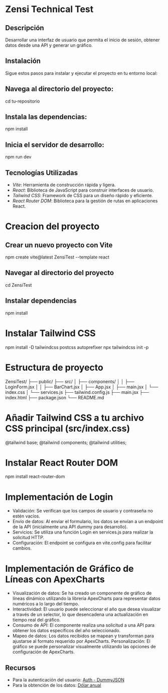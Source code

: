 # Zensi Technical Test

## Descripción

Desarrollar una interfaz de usuario que permita el inicio de sesión, obtener datos desde una
API y generar un gráfico.


## Instalación

Sigue estos pasos para instalar y ejecutar el proyecto en tu entorno local:

## Navega al directorio del proyecto:

cd tu-repositorio

## Instala las dependencias:


npm install

## Inicia el servidor de desarrollo:

npm run dev

## Tecnologías Utilizadas

- *Vite*: Herramienta de construcción rápida y ligera.
- *React*: Biblioteca de JavaScript para construir interfaces de usuario.
- *Tailwind CSS*: Framework de CSS para un diseño rápido y eficiente.
- *React Router DOM*: Biblioteca para la gestión de rutas en aplicaciones React.

# Creacion del proyecto

## Crear un nuevo proyecto con Vite
npm create vite@latest ZensiTest --template react

## Navegar al directorio del proyecto
cd ZensiTest

## Instalar dependencias
npm install

# Instalar Tailwind CSS
npm install -D tailwindcss postcss autoprefixer
npx tailwindcss init -p

# Estructura de proyecto
ZensiTest/
├── public/
├── src/
│   ├── components/
│   │   ├── LoginForm.jsx
│   │   ├── BarChart.jsx
│   ├── App.jsx
│   ├── main.jsx
│   └── index.css
│   └── services.js
├── tailwind.config.js
├── main.jsx
├── index.html
├── package.json
└── README.md

# Añadir Tailwind CSS a tu archivo CSS principal (src/index.css)
@tailwind base;
@tailwind components;
@tailwind utilities;

# Instalar React Router DOM
npm install react-router-dom

# Implementación de Login

- Validación: Se verifican que los campos de usuario y contraseña no estén vacíos.
- Envío de datos: Al enviar el formulario, los datos se envían a un endpoint de la API (inicialmente una API dummy para desarrollo).
- Servicios: Se utiliza una función Login en services.js para realizar la solicitud HTTP.
- Configuración: El endpoint se configura en vite.config para facilitar cambios.

# Implementación de Gráfico de Líneas con ApexCharts

- Visualización de datos: Se ha creado un componente de gráfico de líneas dinámico utilizando la librería ApexCharts para representar datos numéricos a lo largo del tiempo.
- Interactividad: El usuario puede seleccionar el año que desea visualizar a través de un selector, lo que desencadena una actualización en tiempo real del gráfico.
- Consumo de API: El componente realiza una solicitud a una API para obtener los datos específicos del año seleccionado.
- Mapeo de datos: Los datos recibidos se mapean y transforman para ajustarse al formato requerido por ApexCharts.
Personalización: El gráfico se puede personalizar visualmente utilizando las opciones de configuración de ApexCharts.

## Recursos

- Para la autenticación del usuario: [Auth - DummyJSON](https://dummyjson.com/docs/auth)
- Para la obtención de los datos: [Dólar anual](https://docs.boostr.cl/reference/economy-dolar-year)

